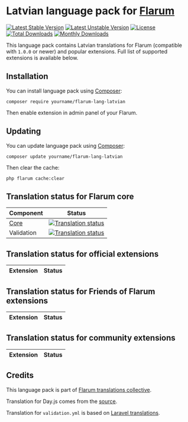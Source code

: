 # Latvian language pack for [Flarum](https://flarum.org/)

[![Latest Stable Version](https://img.shields.io/packagist/v/edevrob/flarum-lang-latvian?color=success&label=stable)](https://packagist.org/packages/edevrob/flarum-lang-latvian) 
[![Latest Unstable Version](https://img.shields.io/packagist/v/edevrob/flarum-lang-latvian?include_prereleases&label=unstable)](https://packagist.org/packages/edevrob/flarum-lang-latvian) 
[![License](https://img.shields.io/packagist/l/edevrob/flarum-lang-latvian)](https://packagist.org/packages/edevrob/flarum-lang-latvian) 
[![Total Downloads](https://img.shields.io/packagist/dt/edevrob/flarum-lang-latvian)](https://packagist.org/packages/edevrob/flarum-lang-latvian/stats) 
[![Monthly Downloads](https://img.shields.io/packagist/dm/edevrob/flarum-lang-latvian)](https://packagist.org/packages/edevrob/flarum-lang-latvian/stats) 

This language pack contains Latvian translations for Flarum (compatible with `1.0.0` or newer) and popular extensions. Full list of supported extensions is available below.


## Installation

You can install language pack using [Composer](https://getcomposer.org/):

```console
composer require yourname/flarum-lang-latvian
```

Then enable extension in admin panel of your Flarum.


## Updating

You can update language pack using [Composer](https://getcomposer.org/):

```console
composer update yourname/flarum-lang-latvian
```

Then clear the cache:

```console
php flarum cache:clear
```


## Translation status for Flarum core

| Component | Status |
| --- | --- |
| [Core](https://github.com/flarum/core) | [![Translation status](https://weblate.rob006.net/widgets/flarum/lv/core/svg-badge.svg)](https://weblate.rob006.net/projects/flarum/core/lv/) |
| Validation | [![Translation status](https://weblate.rob006.net/widgets/flarum/lv/validation/svg-badge.svg)](https://weblate.rob006.net/projects/flarum/validation/lv/) |


## Translation status for official extensions

<!-- flarum-extensions-list-start -->

| Extension | Status |
| --- | --- |

<!-- flarum-extensions-list-stop -->


## Translation status for Friends of Flarum extensions

<!-- fof-extensions-list-start -->

| Extension | Status |
| --- | --- |

<!-- fof-extensions-list-stop -->


## Translation status for community extensions

<!-- various-extensions-list-start -->

| Extension | Status |
| --- | --- |

<!-- various-extensions-list-stop -->


## Credits

This language pack is part of [Flarum translations collective](https://github.com/rob006-software/flarum-translations).

Translation for Day.js comes from the [source](https://github.com/iamkun/dayjs/blob/v1.10.4/src/locale/lv.js).

Translation for `validation.yml` is based on [Laravel translations](https://github.com/Laravel-Lang/lang/blob/8.1.3/src/lv/validation.php).
